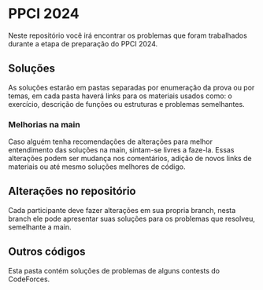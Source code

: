 # PPCI 2024
Neste repositório você irá encontrar os problemas que foram trabalhados durante a etapa de preparação do PPCI 2024.

## Soluções
As soluções estarão em pastas separadas por enumeração da prova ou por temas, em cada pasta haverá links para os materiais usados como: o exercício, descrição de funções ou estruturas e problemas semelhantes.

### Melhorias na main
Caso alguém tenha recomendações de alterações para melhor entendimento das soluções na main, sintam-se livres a faze-la.
Essas alterações podem ser mudança nos comentários, adição de novos links de materiais ou até mesmo soluções melhores de código.

## Alterações no repositório
Cada participante deve fazer alterações em sua propria branch, nesta branch ele pode apresentar suas soluções para os problemas que resolveu, semelhante a main.

## Outros códigos
Esta pasta contém soluções de problemas de alguns contests do CodeForces.

